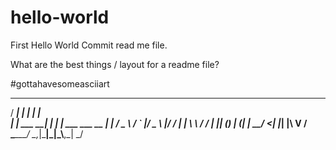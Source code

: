 # hello-world

First Hello World Commit read me file.

What are the best things / layout for a readme file?

#gottahavesomeasciiart
   _____          _      _                
  / ____|        | |    | |               
 | |     ___   __| | ___| | ___   ___   __
 | |    / _ \ / _` |/ _ \ |/ / | | \ \ / /
 | |___| (_) | (_| |  __/   <| |_| |\ V / 
  \_____\___/ \__,_|\___|_|\_\\__,_| \_/  
                                          
                                          
